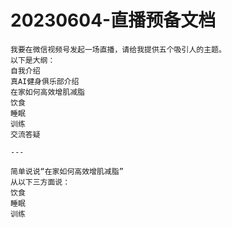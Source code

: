 # 20230604-直播预备文档

```Prompt
我要在微信视频号发起一场直播，请给我提供五个吸引人的主题。
以下是大纲：
自我介绍
真AI健身俱乐部介绍
在家如何高效增肌减脂
饮食
睡眠
训练
交流答疑

---

简单说说“在家如何高效增肌减脂”
从以下三方面说：
饮食
睡眠
训练

```
